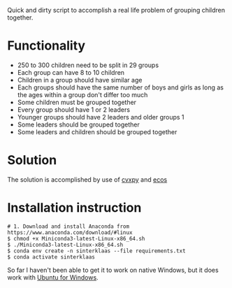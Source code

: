 Quick and dirty script to accomplish a real life problem of grouping children together.

# Functionality
- 250 to 300 children need to be split in 29 groups
- Each group can have 8 to 10 children
- Children in a group should have similar age
- Each groups should have the same number of boys and girls as long as the ages within a group don't differ too much
- Some children must be grouped together
- Every group should have 1 or 2 leaders
- Younger groups should have 2 leaders and older groups 1
- Some leaders should be grouped together
- Some leaders and children should be grouped together

# Solution
The solution is accomplished by use of [cvxpy](https://www.cvxpy.org/citing/index.html) and [ecos](https://www.embotech.com/ECOS)

# Installation instruction

```
# 1. Download and install Anaconda from https://www.anaconda.com/download/#linux
$ chmod +x Miniconda3-latest-Linux-x86_64.sh
$ ./Miniconda3-latest-Linux-x86_64.sh
$ conda env create -n sinterklaas --file requirements.txt
$ conda activate sinterklaas
```

So far I haven't been able to get it to work on native Windows, but it does work with [Ubuntu for Windows](https://docs.microsoft.com/en-us/windows/wsl/install-win10).
